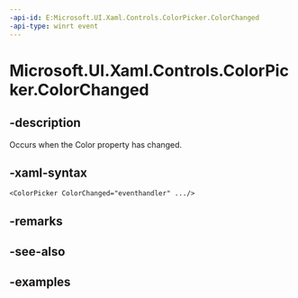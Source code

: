 ```yaml
---
-api-id: E:Microsoft.UI.Xaml.Controls.ColorPicker.ColorChanged
-api-type: winrt event
---
```


<!-- Event syntax.
public event TypedEventHandler ColorChanged<ColorPicker, ColorChangedEventArgs>
-->

# Microsoft.UI.Xaml.Controls.ColorPicker.ColorChanged

## -description

Occurs when the Color property has changed.

## -xaml-syntax

```xaml
<ColorPicker ColorChanged="eventhandler" .../>
```

## -remarks

## -see-also

## -examples

